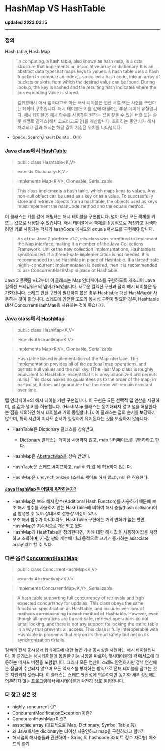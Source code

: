# HashMap VS HashTable

**updated 2023.03.15**

<hr/>

### 정의

Hash table, Hash Map

> In computing, a hash table, also known as hash map, is a data structure that implements an associative array or dictionary. It is an abstract data type that maps keys to values. A hash table uses a hash function to compute an index, also called a hash code, into an array of buckets or slots, from which the desired value can be found. During lookup, the key is hashed and the resulting hash indicates where the corresponding value is stored.

> 컴퓨팅에서 해시 맵이라고도 하는 해시 테이블은 연관 배열 또는 사전을 구현하는 데이터 구조입니다. 해시 테이블은 키를 값에 매핑하는 추상 데이터 유형입니다. 해시 테이블은 해시 함수를 사용하여 원하는 값을 찾을 수 있는 버킷 또는 슬롯 배열로 인덱스(해시 코드라고도 함)를 계산합니다. 조회하는 동안 키가 해시 처리되고 결과 해시는 해당 값이 저장된 위치를 나타냅니다.

- Space, Search,Insert,Delete : O(n)

### Java class에서 [HashTable](https://docs.oracle.com/javase/8/docs/api/java/util/Hashtable.html)

> public class Hashtable<K,V>

> extends Dictionary<K,V>

> implements Map<K,V>, Cloneable, Serializable

> This class implements a hash table, which maps keys to values. Any non-null object can be used as a key or as a value.
> To successfully store and retrieve objects from a hashtable, the objects used as keys must implement the hashCode method and the equals method.

이 클래스는 키를 값에 매핑하는 해시 테이블을 구현합니다. 널이 아닌 모든 객체를 키 또는 값으로 사용할 수 있습니다.
해시 테이블에서 객체를 성공적으로 저장하고 검색하려면 키로 사용되는 객체가 hashCode 메서드와 equals 메서드를 구현해야 합니다.

> As of the Java 2 platform v1.2, this class was retrofitted to implement the Map interface, making it a member of the Java Collections Framework. Unlike the new collection implementations, Hashtable is synchronized. If a thread-safe implementation is not needed, it is recommended to use HashMap in place of Hashtable. If a thread-safe highly-concurrent implementation is desired, then it is recommended to use ConcurrentHashMap in place of Hashtable.

Java 2 플랫폼 v1.2부터 이 클래스는 Map 인터페이스를 구현하도록 개조되어 Java 컬렉션 프레임워크의 멤버가 되었습니다. 새로운 컬렉션 구현과 달리 해시 테이블은 동기화됩니다. 스레드 안전 구현이 필요하지 않은 경우 Hashtable 대신 HashMap을 사용하는 것이 좋습니다. 스레드에 안전한 고도의 동시성 구현이 필요한 경우, Hashtable 대신 ConcurrentHashMap을 사용하는 것이 좋습니다.

### Java class에서 [HashMap](https://docs.oracle.com/javase/8/docs/api/java/util/HashMap.html)

> public class HashMap<K,V>

> extends AbstractMap<K,V>

> implements Map<K,V>, Cloneable, Serializable

> Hash table based implementation of the Map interface. This implementation provides all of the optional map operations, and permits null values and the null key. (The HashMap class is roughly equivalent to Hashtable, except that it is unsynchronized and permits nulls.) This class makes no guarantees as to the order of the map; in particular, it does not guarantee that the order will remain constant over time.

맵 인터페이스의 해시 테이블 기반 구현입니다. 이 구현은 모든 선택적 맵 연산을 제공하며, 널 값과 널 키를 허용합니다. (HashMap 클래스는 동기화되지 않고 널을 허용한다는 점을 제외하면 해시 테이블과 거의 동일합니다). 이 클래스는 맵의 순서를 보장하지 않으며, 특히 시간이 지나도 순서가 일정하게 유지된다는 것을 보장하지 않습니다.

- HashTable은 Dictionary 클래스를 상속받고,
  - [Dictionary](https://docs.oracle.com/javase/8/docs/api/java/util/Dictionary.html) 클래스는 더이상 사용하지 않고, map 인터페이스를 구현하라고 한다.
- HashMap은 [AbstractMap](https://docs.oracle.com/javase/8/docs/api/java/util/AbstractMap.html)을 상속 받았다.

- HashTable은 스레드 세이프하고, null을 키,값 에 허용하지 않는다.
- HashMap은 unsynchronized (스레드 세이프 하지 않고), null을 허용한다.

#### [Java HashMap은 어떻게 동작하는가?](https://d2.naver.com/helloworld/831311)

- HashMap은 보조 해시 함수(Additional Hash Function)를 사용하기 때문에 보조 해시 함수를 사용하지 않는 HashTable에 비하여 해시 충돌(hash collision)이 덜 발생할 수 있어 상대으로 성능상 이점이 있다.
- 보조 해시 함수가 아니더라도, HashTable 구현에는 거의 변화가 없는 반면, HashMap은 지속적으로 개선되고 있다
- HashMap과 HashTable을 정의한다면, '키에 대한 해시 값을 사용하여 값을 저장하고 조회하며, 키-값 쌍의 개수에 따라 동적으로 크기가 증가하는 associate array'라고 할 수 있다.

### 다른 옵션 [ConcurrentHashMap](https://docs.oracle.com/javase/8/docs/api/java/util/concurrent/ConcurrentHashMap.html)

> public class ConcurrentHashMap<K,V>

> extends AbstractMap<K,V>

> implements ConcurrentMap<K,V>, Serializable

> A hash table supporting full concurrency of retrievals and high expected concurrency for updates. This class obeys the same functional specification as Hashtable, and includes versions of methods corresponding to each method of Hashtable. However, even though all operations are thread-safe, retrieval operations do not entail locking, and there is not any support for locking the entire table in a way that prevents all access. This class is fully interoperable with Hashtable in programs that rely on its thread safety but not on its synchronization details.

검색의 전체 동시성과 업데이트에 대한 높은 기대 동시성을 지원하는 해시 테이블입니다. 이 클래스는 해시테이블과 동일한 기능 사양을 따르며, 해시테이블의 각 메서드에 대응하는 메서드 버전을 포함합니다. 그러나 모든 연산이 스레드 안전하지만 검색 연산에는 잠금이 수반되지 않으며 모든 액세스를 방지하는 방식으로 전체 테이블을 잠그는 것은 지원되지 않습니다. 이 클래스는 스레드 안전성에 의존하지만 동기화 세부 정보에는 의존하지 않는 프로그램에서 해시테이블과 완전히 상호 운용됩니다.

### 더 찾고 싶은 것

- highly-concurrent 란?
- ConcurrentModificationException 이란?
- ConcurrentHashMap 이란?
- associate array (대표적으로 Map, Dictionary, Symbol Table 등)
- 왜 Java에서는 dicionary는 더이상 사용안하고 map을 구현하라고 할까?
- 해시맵의 해시충돌과 관련하여 - String 의 hashcode(32비트 정수 자료형) 메소드의 한계
